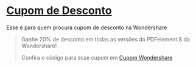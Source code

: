 # [Cupom de Desconto](https://github.com/CupomDeDesconto/Promocoes/blob/main/README.md)
Esse é para quem procura cupom de desconto na Wondershare
<blockquote cite="https://asasdodesconto.com/informatica/ganhe-20-de-desconto-em-todas-as-versoes-do-pdfelement-8-da-wondershare-12772"><p>Ganhe 20% de desconto em todas as versões do PDFelement 8 da Wondershare!</p><footer>Confira o código para esse cupom em <a href="https://asasdodesconto.com/informatica/ganhe-20-de-desconto-em-todas-as-versoes-do-pdfelement-8-da-wondershare-12772">Cupom Wondershare</a></footer></blockquote>